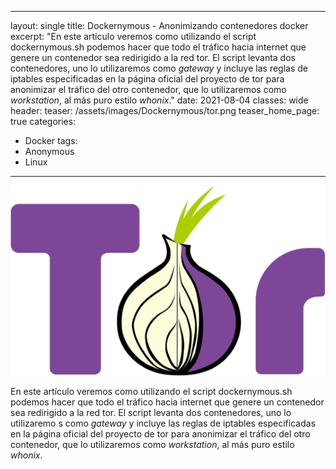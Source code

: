  ---
layout: single
title: Dockernymous - Anonimizando contenedores docker
excerpt: "En este artículo veremos como utilizando el script dockernymous.sh podemos hacer que todo el tráfico hacia internet que genere un contenedor sea redirigido a la red tor. El script levanta dos contenedores, uno lo utilizaremos como *gateway* y incluye las reglas de iptables especificadas en la página oficial del proyecto de tor para anonimizar el tráfico del otro contenedor, que lo utilizaremos como *workstation*, al más puro estilo *whonix*."
date: 2021-08-04
classes: wide
header:
  teaser: /assets/images/Dockernymous/tor.png
  teaser_home_page: true
categories:
  - Docker
tags:
  - Anonymous
  - Linux
---

![](/assets/images/Dockernymous/tor.png)

En este artículo veremos como utilizando el script dockernymous.sh podemos hacer que todo el tráfico hacia internet que genere un contenedor sea redirigido a la red tor. El script levanta dos contenedores, uno lo utilizaremo  s como *gateway* y incluye las reglas de iptables especificadas en la página oficial del proyecto de tor para anonimizar el tráfico del otro contenedor, que lo utilizaremos como *workstation*, al más puro estilo *whonix*.
